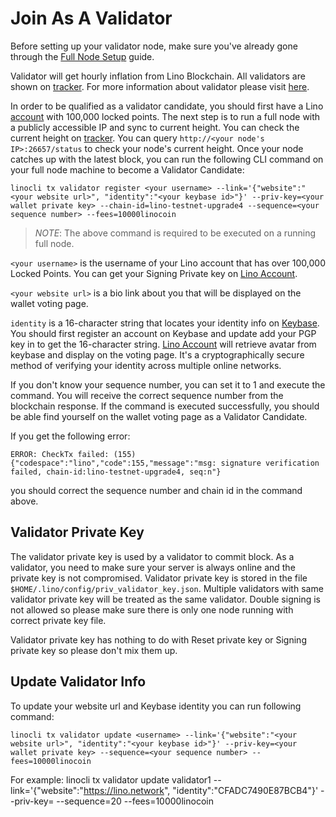# Join As A Validator

Before setting up your validator node, make sure you've already gone through the [Full Node Setup](/tutorial/full_node.html#set-up-fullnode-and-connect-to-testnet) guide.

Validator will get hourly inflation from Lino Blockchain. All validators are shown on [tracker](https://tracker.lino.network/#/). For more information about validator please visit [here](/blockchain/validator.html#validator).

In order to be qualified as a validator candidate, you should first have a Lino [account](/blockchain/account.html#account) with 100,000 locked points. The next step is to run a full node with a publicly accessible IP and sync to current height. You can check the current height on [tracker](https://tracker.lino.network/#/). You can query `http://<your node's IP>:26657/status` to check your node's current height. Once your node catches up with the latest block, you can run the following CLI command on your full node machine to become a Validator Candidate:
```
linocli tx validator register <your username> --link='{"website":"<your website url>", "identity":"<your keybase id>"}' --priv-key=<your wallet private key> --chain-id=lino-testnet-upgrade4 --sequence=<your sequence number> --fees=10000linocoin
```

>*NOTE*: The above command is required to be executed on a running full node.

`<your username>` is the username of your Lino account that has over 100,000 Locked Points. You can get your Signing Private key on [Lino Account](https://account.lino.network/privkey).

`<your website url>` is a bio link about you that will be displayed on the wallet voting page.

`identity` is a 16-character string that locates your identity info on [Keybase](https://keybase.io). You should first register an account on Keybase and update add your PGP key in to get the 16-character string. [Lino Account](https://account.lino.network) will retrieve avatar from keybase and display on the voting page. It's a cryptographically secure method of verifying your identity across multiple online networks.

If you don't know your sequence number, you can set it to 1 and execute the command. You will receive the correct sequence number from the blockchain response. If the command is executed successfully, you should be able find yourself on the wallet voting page as a Validator Candidate.

If you get the following error:
```
ERROR: CheckTx failed: (155) {"codespace":"lino","code":155,"message":"msg: signature verification failed, chain-id:lino-testnet-upgrade4, seq:n"}
```

you should correct the sequence number and chain id in the command above.

## Validator Private Key

The validator private key is used by a validator to commit block. As a validator, you need to make sure your server is always online and the private key is not compromised. Validator private key is stored in the file `$HOME/.lino/config/priv_validator_key.json`. Multiple validators with same validator private key will be treated as the same validator. Double signing is not allowed so please make sure there is only one node running with correct private key file.

Validator private key has nothing to do with Reset private key or Signing private key so please don't mix them up.

## Update Validator Info

To update your website url and Keybase identity you can run following command:

```
linocli tx validator update <username> --link='{"website":"<your website url>", "identity":"<your keybase id>"}' --priv-key=<your wallet private key> --sequence=<your sequence number> --fees=10000linocoin
```

For example:
linocli tx validator update validator1 --link='{"website":"https://lino.network", "identity":"CFADC7490E87BCB4"}' --priv-key= --sequence=20 --fees=10000linocoin
```

